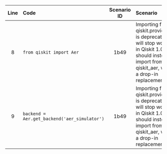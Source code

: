 | Line | Code | Scenario ID | Scenario | Artifact | Refactoring |
| :--: | :--- | :---------: | :------- | :------- | :---------- |
| 8 | `from qiskit import Aer` | 1b49 | Importing from qiskit.providers.aer is deprecated and will stop working in Qiskit 1.0. You should instead import from qiskit_aer, which is a drop-in replacement. | `qiskit.Aer` | `from qiskit_aer import Aer` |
| 9 | `backend = Aer.get_backend('aer_simulator')` | 1b49 | Importing from qiskit.providers.aer is deprecated and will stop working in Qiskit 1.0. You should instead import from qiskit_aer, which is a drop-in replacement. | `qiskit.Aer` | `backend = Aer.get_backend('aer_simulator')` |